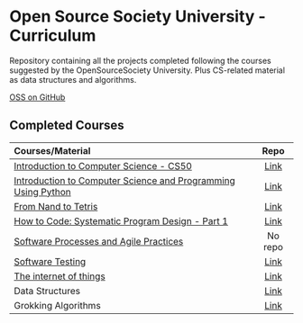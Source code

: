 # Open Source Society University - Curriculum

Repository containing all the projects completed following the courses suggested by the OpenSourceSociety University. Plus CS-related material as data structures and algorithms.

[OSS on GitHub](https://github.com/open-source-society/computer-science)

## Completed Courses

Courses/Material | Repo
:-- | :--:
[Introduction to Computer Science - CS50](https://www.edx.org/course/introduction-computer-science-harvardx-cs50x#!)| [Link](https://github.com/NicolaFerracin/oss/tree/master/Introduction%20to%20Computer%20Science)
[Introduction to Computer Science and Programming Using Python](https://www.edx.org/course/introduction-computer-science-mitx-6-00-1x-8#!)| [Link](https://github.com/NicolaFerracin/oss/tree/master/Introduction%20to%20Computer%20Science%20and%20Programming%20Using%20Python)
[From Nand to Tetris](https://www.coursera.org/learn/build-a-computer)| [Link](https://github.com/NicolaFerracin/ComputerScience/tree/master/From%20Nand%20to%20Tetris)
[How to Code: Systematic Program Design - Part 1](https://www.edx.org/course/how-code-systematic-program-design-part-ubcx-spd1x)| [Link](https://github.com/NicolaFerracin/oss/tree/master/How%20to%20Code%20Systematic%20Program%20Design%20-%20Part%201)
[Software Processes and Agile Practices](https://www.coursera.org/learn/software-processes-and-agile-practices)| No repo
[Software Testing](https://www.udacity.com/course/software-testing--cs258)|[Link](https://github.com/NicolaFerracin/oss/tree/master/Software%20Testing)
[The internet of things](https://www.futurelearn.com/courses/internet-of-things)|[Link](https://github.com/NicolaFerracin/oss/tree/master/The%20Internet%20of%20Things)
Data Structures|[Link](https://github.com/NicolaFerracin/ComputerScience/tree/master/Data%20Structures)
Grokking Algorithms|[Link](https://github.com/NicolaFerracin/oss/tree/master/Grokking%20Algorithms)
